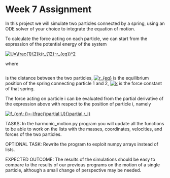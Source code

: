 # Week 7 Assignment 

In this project we will simulate two particles connected by a spring, using an ODE solver of your choice to integrate the equation of motion. 

To calculate the force acting on each particle, we can start from the expression of the potential energy of the system

<a href="https://www.codecogs.com/eqnedit.php?latex=U^{el}=\frac{1}{2}k(r_{12}-r_{eq})^2" target="_blank"><img src="https://latex.codecogs.com/gif.latex?U=\frac{1}{2}k(r_{12}-r_{eq})^2" title="U=\frac{1}{2}k(r_{12}-r_{eq})^2" /></a>

where 

<a href="https://www.codecogs.com/eqnedit.php?latex=r_{12}=|r_1-r_2|= \sqrt((x_1-x_2)^2+(z_1-z_2)^2) " target="_blank"><img src="https://latex.codecogs.com/gif.latex?r_{12}=|r_1-r_2| = \sqrt((x_1-x_2)^2+(z_1-z_2)^2)" title="" /></a>

is the distance between the two particles, <a href="https://www.codecogs.com/eqnedit.php?latex=r_{eq}" target="_blank"><img src="https://latex.codecogs.com/gif.latex?r_{eq}" title="r_{eq}" /></a> is the equilibrium position of the spring connecting particle 1 and 2, <a href="https://www.codecogs.com/eqnedit.php?latex=k" target="_blank"><img src="https://latex.codecogs.com/gif.latex?k" title="k" /></a> is the force constant of that spring.

The force acting on particle i can be evaluated from the partial derivative of the expression above with respect to the position of particle i, namely

<a href="https://www.codecogs.com/eqnedit.php?latex=f_{on\:&space;i}=-\frac{\partial&space;U}{\partial&space;r_i}" target="_blank"><img src="https://latex.codecogs.com/gif.latex?f_{on\:&space;i}=-\frac{\partial&space;U}{\partial&space;r_i}" title="f_{on\: i}=-\frac{\partial U}{\partial r_i}" /></a>

TASKS: In the harmonic_motion.py program you will update all the functions to be able to work on the lists with the masses, coordinates, velocities, and forces of the two particles.

OPTIONAL TASK: Rewrite the program to exploit numpy arrays instead of lists.

EXPECTED OUTCOME: The results of the simulations should be easy to compare to the results of our previous programs on the motion of a single particle, although a small change of perspective may be needed.

